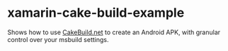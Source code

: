 # xamarin-cake-build-example
Shows how to use [CakeBuild.net](https://cakebuild.net/) to create an Android APK, with granular control over your msbuild settings.

